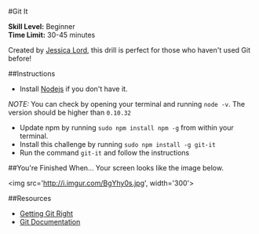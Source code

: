 #Git It

__Skill Level:__ Beginner  
__Time Limit:__ 30-45 minutes

Created by [Jessica Lord](http://jlord.us/about.html), this drill is perfect for those who haven't used Git before! 

##Instructions
- Install [Nodejs](https://nodejs.org/download/) if you don't have it. 

_NOTE:_ You can check by opening your terminal and running `node -v`. The version should be higher than `0.10.32`
- Update npm by running `sudo npm install npm -g` from within your terminal. 
- Install this challenge by running `sudo npm install -g git-it`
- Run the command `git-it` and follow the instructions

##You're Finished When...
Your screen looks like the image below.

<img src='http://i.imgur.com/BgYhy0s.jpg', width='300'>

##Resources
- [Getting Git Right](https://www.atlassian.com/git/)  
- [Git Documentation](http://git-scm.com/doc)

